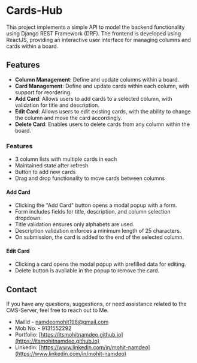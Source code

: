 # Cards-Hub
This project implements a simple API to model the backend functionality using Django REST Framework (DRF). The frontend is developed using ReactJS, providing an interactive user interface for managing columns and cards within a board.

## Features

- **Column Management**: Define and update columns within a board.
- **Card Management**: Define and update cards within each column, with support for reordering.
- **Add Card**: Allows users to add cards to a selected column, with validation for title and description.
- **Edit Card**: Allows users to edit existing cards, with the ability to change the column and move the card accordingly.
- **Delete Card**: Enables users to delete cards from any column within the board.

### Features

- 3 column lists with multiple cards in each
- Maintained state after refresh
- Button to add new cards
- Drag and drop functionality to move cards between columns

#### Add Card

- Clicking the "Add Card" button opens a modal popup with a form.
- Form includes fields for title, description, and column selection dropdown.
- Title validation ensures only alphabets are used.
- Description validation enforces a minimum length of 25 characters.
- On submission, the card is added to the end of the selected column.

#### Edit Card

- Clicking a card opens the modal popup with prefilled data for editing.
- Delete button is available in the popup to remove the card.

## Contact

If you have any questions, suggestions, or need assistance related to the CMS-Server, feel free to reach out to Me.

- MailId - namdeomohit198@gmail.com
- Mob No. - 9131552292
- Portfolio: [https://itsmohitnamdeo.github.io](https://itsmohitnamdeo.github.io)
- Linkedin: [https://www.linkedin.com/in/mohit-namdeo](https://www.linkedin.com/in/mohit-namdeo)
